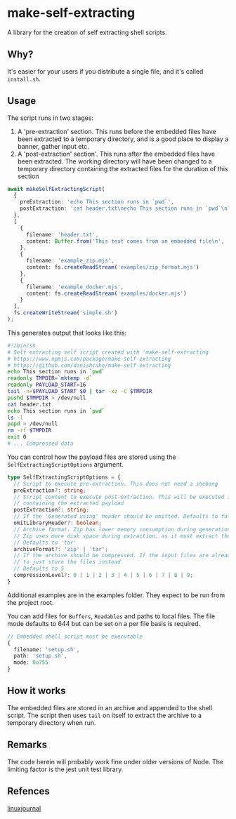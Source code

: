 # make-self-extracting

A library for the creation of self extracting shell scripts.

## Why?

It's easier for your users if you distribute a single file, and it's called `install.sh`.

## Usage

The script runs in two stages:

1. A 'pre-extraction' section. This runs before the embedded files have been extracted to a temporary directory,
   and is a good place to display a banner, gather input etc.
2. A 'post-extraction' section'. This runs after the embedded files have been extracted. The working directory
   will have been changed to a temporary directory containing the extracted files for the duration of this section

```Typescript
await makeSelfExtractingScript(
  {
    preExtraction: 'echo This section runs in `pwd`',
    postExtraction: 'cat header.txt\necho This section runs in `pwd`\nls -l'
  },
  [
    {
      filename: 'header.txt',
      content: Buffer.from('This text comes from an embedded file\n', 'utf-8')
    },
    {
      filename: 'example_zip.mjs',
      content: fs.createReadStream('examples/zip_format.mjs')
    },
    {
      filename: 'example_docker.mjs',
      content: fs.createReadStream('examples/docker.mjs')
    }
  ],
  fs.createWriteStream('simple.sh')
);
```

This generates output that looks like this:

```Bash
#!/bin/sh
# Self extracting self script created with 'make-self-extracting
# https://www.npmjs.com/package/make-self-extracting
# https://github.com/danishcake/make-self-extracting
echo This section runs in `pwd`
readonly TMPDIR=`mktemp -d`
readonly PAYLOAD_START=16
tail -n+$PAYLOAD_START $0 | tar -xz -C $TMPDIR
pushd $TMPDIR > /dev/null
cat header.txt
echo This section runs in `pwd`
ls -l
popd > /dev/null
rm -rf $TMPDIR
exit 0
# ... Compressed data
```

You can control how the payload files are stored using the `SelfExtractingScriptOptions` argument.

```Typescript
type SelfExtractingScriptOptions = {
  // Script to execute pre-extraction. This does not need a shebang
  preExtraction?: string;
  // Script content to execute post-extraction. This will be executed in a temporary directory
  // containing the extracted payload
  postExtraction?: string;
  // If the 'Generated using' header should be omitted. Defaults to false
  omitLibraryHeader?: boolean;
  // Archive format. Zip has lower memory consumption during generation, but is less likely be available
  // Zip uses more disk space during extraction, as it must extract the zip to a temporary directory first
  // Defaults to 'tar'
  archiveFormat?: 'zip' | 'tar';
  // If the archive should be compressed. If the input files are already compressed it's usually better
  // to just store the files instead
  // Defaults to 5
  compressionLevel?: 0 | 1 | 2 | 3 | 4 | 5 | 6 | 7 | 8 | 9;
}
```

Additional examples are in the examples folder. They expect to be run from the project root.

You can add files for `Buffers`, `Readables` and paths to local files. The file mode defaults to 644 but can be set on a per file basis is required.

```Typescript
// Embedded shell script must be executable
{
  filename: 'setup.sh',
  path: 'setup.sh',
  mode: 0o755
}
```

## How it works

The embedded files are stored in an archive and appended to the shell script. The script then uses `tail` on itself to extract the
archive to a temporary directory when run.

## Remarks

The code herein will probably work fine under older versions of Node. The limiting factor is the jest unit test library.

## Refences

[linuxjournal](https://www.linuxjournal.com/node/1005818)
